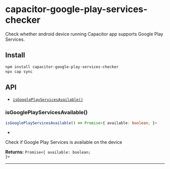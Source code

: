 # capacitor-google-play-services-checker

Check whether android device running Capacitor app supports Google Play Services.

## Install

```bash
npm install capacitor-google-play-services-checker
npx cap sync
```

## API

<docgen-index>

* [`isGooglePlayServicesAvailable()`](#isgoogleplayservicesavailable)

</docgen-index>

<docgen-api>
<!--Update the source file JSDoc comments and rerun docgen to update the docs below-->

### isGooglePlayServicesAvailable()

```typescript
isGooglePlayServicesAvailable() => Promise<{ available: boolean; }>
```

*
Check if Google Play Services is available on the device

**Returns:** <code>Promise&lt;{ available: boolean; }&gt;</code>

--------------------

</docgen-api>
